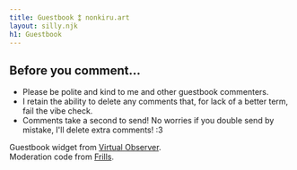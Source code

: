 ```yaml
---
title: Guestbook ⁑ nonkiru.art
layout: silly.njk
h1: Guestbook
---
```


## Before you comment...
- Please be polite and kind to me and other guestbook commenters.
- I retain the ability to delete any comments that, for lack of a better term, fail the vibe check.
- Comments take a second to send! No worries if you double send by mistake, I'll delete extra comments! :3

Guestbook widget from [Virtual Observer](https://virtualobserver.moe/ayano/comment-widget).
<br>Moderation code from [Frills](https://frills.dev/blog/231023-add-moderation-to-comment-widget/).

<div id="c_widget"></div>
<script src="../assets/js/comment-widget.js"></script>